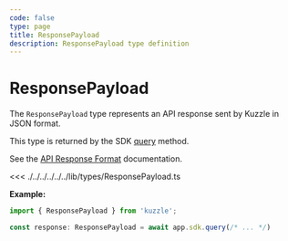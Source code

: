 ```yaml
---
code: false
type: page
title: ResponsePayload
description: ResponsePayload type definition
---
```


# ResponsePayload

The `ResponsePayload` type represents an API response sent by Kuzzle in JSON format.

This type is returned by the SDK [query](/sdk/js/7/core-classes/kuzzle/query) method.

See the [API Response Format](/core/2/guides/main-concepts/api#response-format) documentation.

<<< ./../../../../../lib/types/ResponsePayload.ts

**Example:**

```js
import { ResponsePayload } from 'kuzzle';

const response: ResponsePayload = await app.sdk.query(/* ... */)
```
